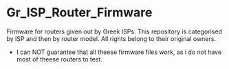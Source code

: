 # Gr_ISP_Router_Firmware
Firmware for routers given out by Greek ISPs. This repository is categorised by ISP and then by router model. All rights belong to their original owners.
* I can NOT guarantee that all theese firmware files work, as i do not have most of theese routers to test.
